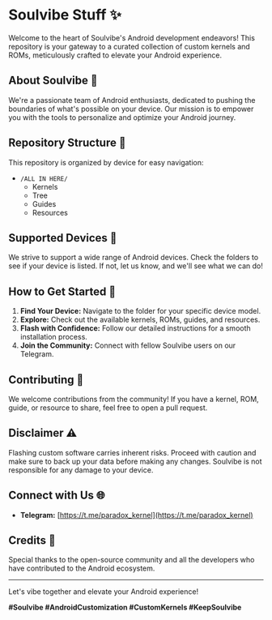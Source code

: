 # Soulvibe Stuff ✨

Welcome to the heart of Soulvibe's Android development endeavors! This repository is your gateway to a curated collection of custom kernels and ROMs, meticulously crafted to elevate your Android experience.

## About Soulvibe 💫

We're a passionate team of Android enthusiasts, dedicated to pushing the boundaries of what's possible on your device. Our mission is to empower you with the tools to personalize and optimize your Android journey.

## Repository Structure 📂

This repository is organized by device for easy navigation:

* `/ALL IN HERE/`
    * Kernels
    * Tree
    * Guides
    * Resources

## Supported Devices 🚀

We strive to support a wide range of Android devices. Check the folders to see if your device is listed. If not, let us know, and we'll see what we can do!

## How to Get Started 🏁

1. **Find Your Device:** Navigate to the folder for your specific device model.
2. **Explore:** Check out the available kernels, ROMs, guides, and resources.
3. **Flash with Confidence:** Follow our detailed instructions for a smooth installation process.
4. **Join the Community:** Connect with fellow Soulvibe users on our Telegram.

## Contributing 🤝

We welcome contributions from the community! If you have a kernel, ROM, guide, or resource to share, feel free to open a pull request.

## Disclaimer ⚠️

Flashing custom software carries inherent risks. Proceed with caution and make sure to back up your data before making any changes. Soulvibe is not responsible for any damage to your device.

## Connect with Us 🌐

* **Telegram:** [https://t.me/paradox_kernel](https://t.me/paradox_kernel)

## Credits 🙏

Special thanks to the open-source community and all the developers who have contributed to the Android ecosystem.

---

Let's vibe together and elevate your Android experience!

**#Soulvibe #AndroidCustomization #CustomKernels #KeepSoulvibe**

